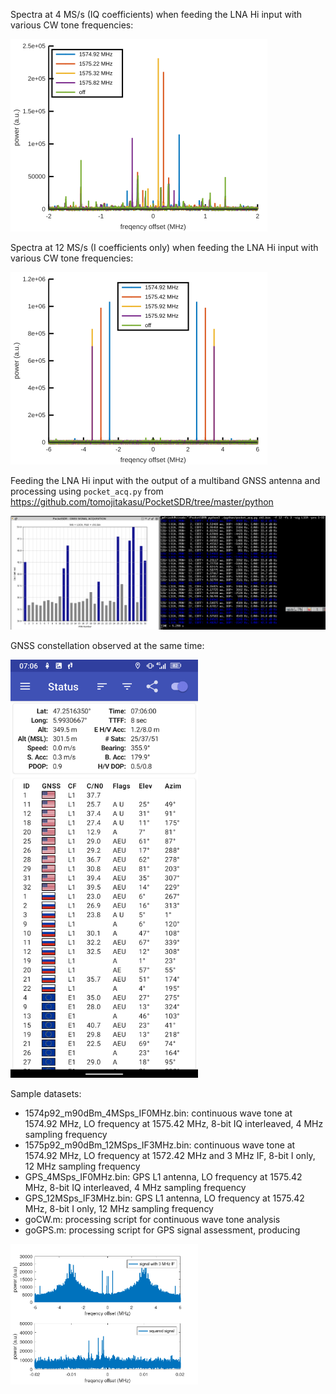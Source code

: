 Spectra at 4 MS/s (IQ coefficients) when feeding the LNA Hi input
with various CW tone frequencies:

<img src="4MSps.png">

Spectra at 12 MS/s (I coefficients only) when feeding the LNA Hi input
with various CW tone frequencies:

<img src="12MSps.png">

Feeding the LNA Hi input with the output of a multiband GNSS antenna and
processing using ``pocket_acq.py`` from https://github.com/tomojitakasu/PocketSDR/tree/master/python

<img src="2024-06-12-070752_2704x1050_scrot.png">

GNSS constellation observed at the same time:

<img src="Screenshot_20240612-070601.png" width=300>

Sample datasets:
* 1574p92_m90dBm_4MSps_IF0MHz.bin: continuous wave tone at 1574.92 MHz, LO frequency
at 1575.42 MHz, 8-bit IQ interleaved, 4 MHz sampling frequency
* 1575p92_m90dBm_12MSps_IF3MHz.bin: continuous wave tone at 1574.92 MHz, LO frequency
at 1572.42 MHz and 3 MHz IF, 8-bit I only, 12 MHz sampling frequency
* GPS_4MSps_IF0MHz.bin: GPS L1 antenna, LO frequency at 1575.42 MHz, 8-bit IQ interleaved, 4 MHz sampling frequency
* GPS_12MSps_IF3MHz.bin: GPS L1 antenna, LO frequency at 1575.42 MHz, 8-bit I only, 12 MHz sampling frequency 
* goCW.m: processing script for continuous wave tone analysis
* goGPS.m: processing script for GPS signal assessment, producing

<img src="squared.png" width=300>
